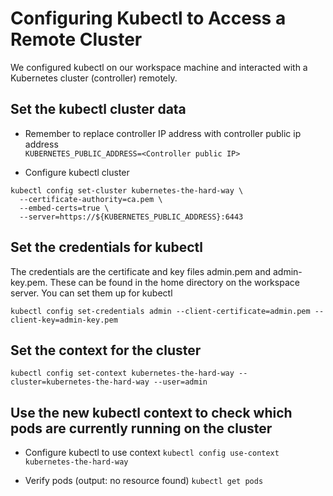 # Configuring Kubectl to Access a Remote Cluster
We configured kubectl on our workspace machine and interacted with a Kubernetes cluster (controller) remotely.

## Set the kubectl cluster data
* Remember to replace controller IP address with controller public ip address  
`KUBERNETES_PUBLIC_ADDRESS=<Controller public IP>`  

* Configure kubectl cluster 
```
kubectl config set-cluster kubernetes-the-hard-way \
  --certificate-authority=ca.pem \
  --embed-certs=true \
  --server=https://${KUBERNETES_PUBLIC_ADDRESS}:6443
```

## Set the credentials for kubectl
The credentials are the certificate and key files admin.pem and admin-key.pem. These can be found in the home directory on the workspace server. You can set them up for kubectl  

`kubectl config set-credentials admin --client-certificate=admin.pem --client-key=admin-key.pem`  

## Set the context for the cluster
`kubectl config set-context kubernetes-the-hard-way --cluster=kubernetes-the-hard-way --user=admin`  

## Use the new kubectl context to check which pods are currently running on the cluster
* Configure kubectl to use context
`kubectl config use-context kubernetes-the-hard-way`  

* Verify pods (output: no resource found)
`kubectl get pods`  